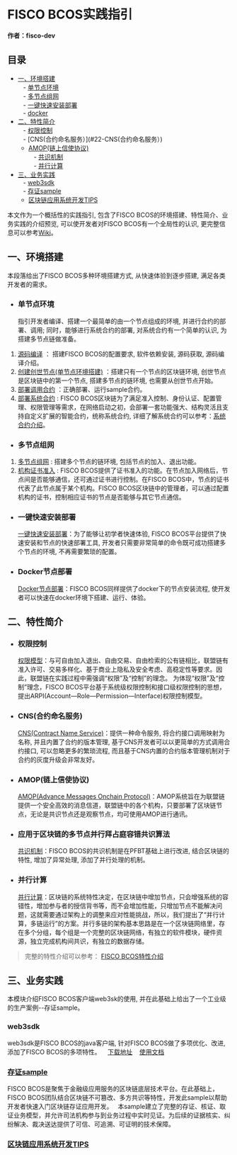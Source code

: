 
# FISCO BCOS实践指引  

**作者：fisco-dev**

<!-- TOC -->

## 目录
- [一、环境搭建](#一、环境搭建)  
    - [单节点环境](#11-单节点环境)  
    - [多节点组网](#12-多节点组网)  
    - [一键快速安装部署](#13-一键快速安装部署)  
    - [docker](#14-docker节点部署)  
- [二、特性简介](#二、特性简介)  
    - [权限控制](#21-权限控制)  
    - [CNS(合约命名服务）](#22-CNS(合约命名服务）)  
    - [AMOP(链上信使协议)](#23-AMOP(链上信使协议))  
    - [共识机制](#24-共识机制)  
    - [并行计算](#25-并行计算)  
- [三、业务实践](#三、业务实践)  
    - [web3sdk](#31-web3sdk)  
    - [存证sample](#32-存证sample)  
    - [区块链应用系统开发TIPS](#33-区块链应用系统开发TIPS)  

本文作为一个概括性的实践指引, 包含了FISCO BCOS的环境搭建、特性简介、业务实践的介绍预览, 可以使开发者对FISCO BCOS有一个全局性的认识, 更完整信息可以参考[Wiki](https://github.com/FISCO-BCOS/Wiki)。
## 一、环境搭建  
本段落给出了FISCO BCOS多种环境搭建方式, 从快速体验到逐步搭建, 满足各类开发者的需求。
- ### 单节点环境  
  指引开发者编译、搭建一个最简单的由一个节点组成的环境, 并进行合约的部署、调用; 同时，能够进行系统合约的部署, 对系统合约有一个简单的认识, 为搭建多节点链做准备。  
1. [源码编译](https://github.com/FISCO-BCOS/FISCO-BCOS/tree/master/doc/manual#13-编译源码) ： 搭建FISCO BCOS的配置要求, 软件依赖安装, 源码获取, 源码编译介绍。 
2. [创建创世节点(单节点环境搭建)](https://github.com/FISCO-BCOS/FISCO-BCOS/tree/master/doc/manual#第二章-创建创世节点) ：搭建只有一个节点的区块链环境, 创世节点是区块链中的第一个节点, 搭建多节点的链环境, 也需要从创世节点开始。 
3. [部署调用合约](https://github.com/FISCO-BCOS/FISCO-BCOS/tree/master/doc/manual#第三章-部署合约调用合约)  ：正确部署、运行sample合约。
4. [部署系统合约](https://github.com/FISCO-BCOS/FISCO-BCOS/tree/master/doc/manual#第四章-部署系统合约) : FISCO BCOS区块链为了满足准入控制、身份认证、配置管理、权限管理等需求，在网络启动之初，会部署一套功能强大、结构灵活且支持自定义扩展的智能合约，统称系统合约, 详细了解系统合约可以参考：[系统合约介绍](https://github.com/FISCO-BCOS/Wiki/tree/master/FISCO-BCOS%E7%B3%BB%E7%BB%9F%E5%90%88%E7%BA%A6%E4%BB%8B%E7%BB%8D)。
- ### 多节点组网  
1. [多节点组网](https://github.com/FISCO-BCOS/FISCO-BCOS/tree/master/doc/manual#第六章-多节点组网) : 搭建多个节点的链环境, 包括节点的加入、退出功能。
2. [机构证书准入](https://github.com/FISCO-BCOS/FISCO-BCOS/tree/master/doc/manual#第七章-机构证书准入) : FISCO BCOS提供了证书准入的功能。在节点加入网络后，节点间是否能够通信，还可通过证书进行控制。在FISCO BCOS中，节点的证书代表了此节点属于某个机构。FISCO BCOS区块链中的管理者，可以通过配置机构的证书，控制相应证书的节点是否能够与其它节点通信。
- ### 一键快速安装部署
  [一键快速安装部署](https://github.com/FISCO-BCOS/FISCO-BCOS/tree/master/sample)：为了能够让初学者快速体验, FISCO BCOS平台提供了快速安装和节点的快速部署工具, 开发者只需要非常简单的命令既可成功搭建多个节点的环境, 不再需要繁琐的配置。  
- ### Docker节点部署  
  [Docker节点部署](https://github.com/FISCO-BCOS/FISCO-BCOS/tree/master/docker)：FISCO BCOS同样提供了docker下的节点安装流程, 使开发者可以快速在docker环境下搭建、运行、体验。
## 二、特性简介
- ### 权限控制  
  [权限模型](https://github.com/FISCO-BCOS/Wiki/tree/master/FISCO%20BCOS%E6%9D%83%E9%99%90%E6%A8%A1%E5%9E%8B)：与可自由加入退出、自由交易、自由检索的公有链相比，联盟链有准入许可、交易多样化、基于商业上隐私及安全考虑、高稳定性等要求。因此，联盟链在实践过程中需强调“权限”及“控制”的理念。
  为体现“权限”及“控制”理念，FISCO BCOS平台基于系统级权限控制和接口级权限控制的思想，提出ARPI(Account—Role—Permission—Interface)权限控制模型。
- ### CNS(合约命名服务)  
  [CNS(Contract Name Service)](https://github.com/FISCO-BCOS/Wiki/tree/master/Contract_Name%20Service%E6%9C%8D%E5%8A%A1)：提供一种命令服务, 将合约接口调用映射为名称, 并且内置了合约的版本管理, 基于CNS开发者可以以更简单的方式调用合约接口, 可以忽略更多的繁琐流程, 而且基于CNS内置的合约版本管理机制对于合约的灰度升级会非常友好。
- ### AMOP(链上信使协议)
  [AMOP(Advance Messages Onchain Protocol)](https://github.com/FISCO-BCOS/Wiki/tree/master/AMOP%E4%BD%BF%E7%94%A8%E6%8C%87%E5%8D%97)：AMOP系统旨在为联盟链提供一个安全高效的消息信道，联盟链中的各个机构，只要部署了区块链节点，无论是共识节点还是观察节点，均可使用AMOP进行通讯。  
- ### 应用于区块链的多节点并行拜占庭容错共识算法  
  [共识机制](https://github.com/FISCO-BCOS/Wiki/tree/master/%E5%BA%94%E7%94%A8%E4%BA%8E%E5%8C%BA%E5%9D%97%E9%93%BE%E7%9A%84%E5%A4%9A%E8%8A%82%E7%82%B9%E5%B9%B6%E8%A1%8C%E6%8B%9C%E5%8D%A0%E5%BA%AD%E5%AE%B9%E9%94%99%E5%85%B1%E8%AF%86%E7%AE%97%E6%B3%95)：FISCO BCOS的共识机制是在PFBT基础上进行改进, 结合区块链的特性, 增加了异常处理, 添加了并行处理的机制。
- ### 并行计算  
  [并行计算](https://github.com/FISCO-BCOS/Wiki/tree/master/FISCO-BCOS%E5%B9%B6%E8%A1%8C%E8%AE%A1%E7%AE%97%E4%BB%8B%E7%BB%8D)：区块链的系统特性决定，在区块链中增加节点，只会增强系统的容错性，增加参与者的授信背书等，而不会增加性能，只增加节点不能解决问题，这就需要通过架构上的调整来应对性能挑战，所以，我们提出了“并行计算，多链运行”的方案。并行多链的架构基本思路是在一个区块链网络里，存在多个分组，每个组是一个完整的区块链网络，有独立的软件模块，硬件资源，独立完成机构间共识，有独立的数据存储。
> 完整的特性介绍可以参考：
> [FISCO BCOS特性介绍](https://github.com/FISCO-BCOS/Wiki/blob/master/FISCO%20BCOS%E7%89%B9%E6%80%A7%E4%BB%8B%E7%BB%8D.pdf)
## 三、业务实践  
本模块介绍FISCO BCOS客户端web3sk的使用, 并在此基础上给出了一个工业级的生产案例--存证sample。
### web3sdk  
  web3sdk是FISCO BCOS的java客户端, 针对FISCO BCOS做了多项优化、改进, 添加了FISCO BCOS的多项特性。  
  [下载地址](https://github.com/FISCO-BCOS/web3sdk)  
  [使用文档](https://github.com/FISCO-BCOS/web3sdk/blob/master/README.md)  
###  [存证sample](https://github.com/FISCO-BCOS/Wiki/tree/master/%E5%AD%98%E8%AF%81sample%E8%AF%B4%E6%98%8E)  
  FISCO BCOS是聚焦于金融级应用服务的区块链底层技术平台。在此基础上，FISCO BCOS团队结合区块链不可篡改、多方共识等特性，开发此sample以帮助开发者快速入门区块链存证应用开发。  
  本sample建立了完整的存证、核证、取证业务模型，并允许司法机构参与到业务过程中实时见证。为后续的证据核实、纠纷解决、裁决送达提供了可信、可追溯、可证明的技术保障。  
### [区块链应用系统开发TIPS](https://github.com/FISCO-BCOS/Wiki/tree/master/%E5%8C%BA%E5%9D%97%E9%93%BE%E5%BA%94%E7%94%A8%E7%B3%BB%E7%BB%9F%E5%BC%80%E5%8F%91TIPS)
